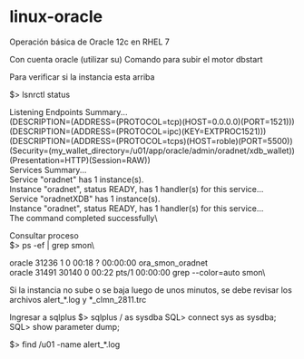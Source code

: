 # linux-oracle
Operación básica de Oracle 12c en RHEL 7

Con cuenta oracle (utilizar su)
Comando para subir el motor
dbstart <sid> 

Para verificar si la instancia esta arriba

$> lsnrctl status

Listening Endpoints Summary...\
  (DESCRIPTION=(ADDRESS=(PROTOCOL=tcp)(HOST=0.0.0.0)(PORT=1521)))\
  (DESCRIPTION=(ADDRESS=(PROTOCOL=ipc)(KEY=EXTPROC1521)))\
  (DESCRIPTION=(ADDRESS=(PROTOCOL=tcps)(HOST=roble)(PORT=5500))(Security=(my_wallet_directory=/u01/app/oracle/admin/oradnet/xdb_wallet))(Presentation=HTTP)(Session=RAW))\
Services Summary...\
Service "oradnet" has 1 instance(s).\
  Instance "oradnet", status READY, has 1 handler(s) for this service...\
Service "oradnetXDB" has 1 instance(s).\
  Instance "oradnet", status READY, has 1 handler(s) for this service...\
The command completed successfully\

Consultar proceso\
$> ps -ef | grep smon\

oracle   31236     1  0 00:18 ?        00:00:00 ora_smon_oradnet\
oracle   31491 30140  0 00:22 pts/1    00:00:00 grep --color=auto smon\

Si la instancia no sube o se baja luego de unos minutos, se debe revisar los archivos alert_*.log
y *_clmn_2811.trc

Ingresar a sqlplus
$> sqlplus / as sysdba
SQL> connect sys as sysdba;
SQL> show parameter dump;

$> find /u01 -name alert_*.log





